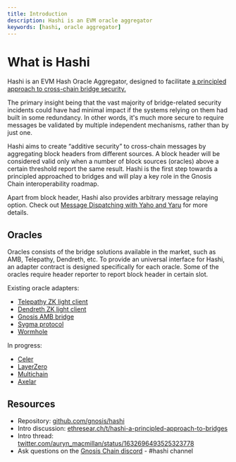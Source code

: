 ```yaml
---
title: Introduction
description: Hashi is an EVM oracle aggregator
keywords: [hashi, oracle aggregator]
---
```


# What is Hashi

Hashi is an EVM Hash Oracle Aggregator, designed to facilitate [a principled approach to cross-chain bridge security.](https://ethresear.ch/t/hashi-a-principled-approach-to-bridges/14725)

The primary insight being that the vast majority of bridge-related security incidents could have had minimal impact if the systems relying on them had built in some redundancy. In other words, it's much more secure to require messages be validated by multiple independent mechanisms, rather than by just one.

Hashi aims to create “additive security” to cross-chain messages by aggregating block headers from different sources. A block header will be considered valid only when a number of block sources (oracles) above a certain threshold report the same result.
Hashi is the first step towards a principled approached to bridges and will play a key role in the Gnosis Chain interoperability roadmap.

Apart from block header, Hashi also provides arbitrary message relaying option. Check out [Message Dispatching with Yaho and Yaru](Application.md#message-dispatching-using-yaho-and-yaru) for more details.

## Oracles

Oracles consists of the bridge solutions available in the market, such as AMB, Telepathy, Dendreth, etc. To provide an universal interface for Hashi, an adapter contract is designed specifically for each oracle. Some of the oracles require header reporter to report block header in certain slot.

Existing oracle adapters:

- [Telepathy ZK light client](https://docs.telepathy.xyz/)
- [Dendreth ZK light client](https://github.com/metacraft-labs/DendrETH)
- [Gnosis AMB bridge](../tokenbridge/amb-bridge.md)
- [Sygma protocol](https://medium.com/buildwithsygma)
- [Wormhole](https://wormhole.com/)

In progress:

- [Celer](https://cbridge-docs.celer.network/)
- [LayerZero](https://layerzero.network/)
- [Multichain](https://multichain.xyz/)
- [Axelar](https://axelar.network/)

## Resources

- Repository: [github.com/gnosis/hashi](https://github.com/gnosis/hashi)
- Intro discussion: [ethresear.ch/t/hashi-a-principled-approach-to-bridges](https://ethresear.ch/t/hashi-a-principled-approach-to-bridges/14725)
- Intro thread: [twitter.com/auryn_macmillan/status/1632696493525323778](https://twitter.com/auryn_macmillan/status/1632696493525323778?s=20)
- Ask questions on the [Gnosis Chain discord](https://discord.gg/gnosischain) - #hashi channel
